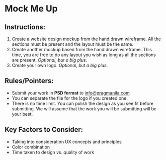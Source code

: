 # Mock Me Up

## Instructions:
 
 1. Create a website design mockup from the hand drawn wireframe. All the sections must be present and the layout must be the same.
 2. Create another mockup based from the hand drawn wireframe. This time, you are free to do any layout you wish as long as all the sections are present. *Optional, but a big plus*.
 3. Create your own logo. *Optional, but a big plus*.
 
## Rules/Pointers:
 - Submit your work in **PSD format** to info@pragmanila.com
 - You can separate the file for the logo if you created one.
 - There is no time limit. You can polish the design as you see fit before submitting. We will assume that the work you will be submitting will be your best.
 
## Key Factors to Consider:
  - Taking into consideration UX concepts and principles 
  - Color combination
  - Time taken to design vs. quality of work
